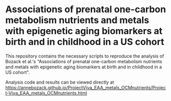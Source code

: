 # Associations of prenatal one-carbon metabolism nutrients and metals with epigenetic aging biomarkers at birth and in childhood in a US cohort

This repository contains the necessary scripts to reproduce the analysis of
Bozack et al.'s "Associations of prenatal one-carbon metabolism nutrients and metals with epigenetic aging biomarkers at birth and in childhood in a US cohort".

Analysis code and results can be viewed directly at https://annebozack.github.io/ProjectViva_EAA_metals_OCMnutrients/Project-Viva_EAA_metals_OCMnutrients.html

